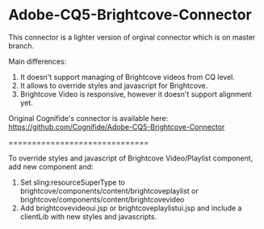 Adobe-CQ5-Brightcove-Connector
==============================
This connector is a lighter version of orginal connector which is on master branch.

Main differences:
1. It doesn't support managing of Brightcove videos from CQ level.
2. It allows to override styles and javascript for Brightcove.
3. Brightcove Video is responsive, however it doesn't support alignment yet.

Original Cognifide's connector is available here:
https://github.com/Cognifide/Adobe-CQ5-Brightcove-Connector

==============================

To override styles and javascript of Brightcove Video/Playlist component, add new component and:
1. Set sling:resourceSuperType to brightcove/components/content/brightcoveplaylist or brightcove/components/content/brightcovevideo
2. Add brightcovevideoui.jsp or brightcoveplaylistui.jsp and include a clientLib with new styles and javascripts.


